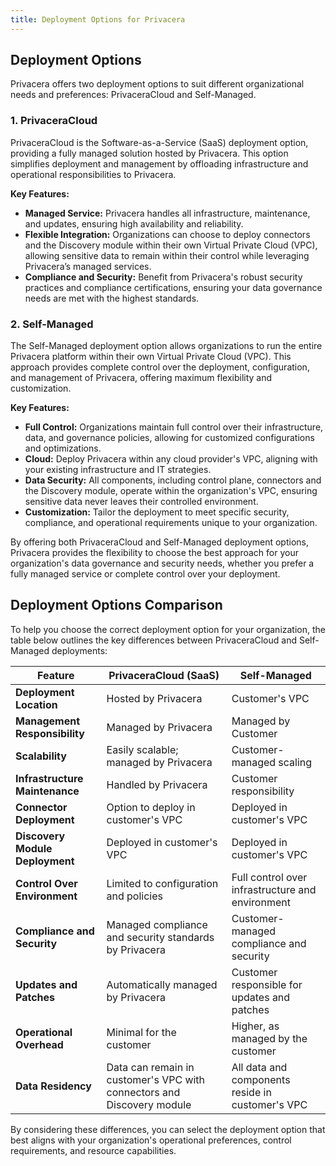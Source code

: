 ```yaml
---
title: Deployment Options for Privacera
---
```


## Deployment Options

Privacera offers two deployment options to suit different organizational needs and preferences: PrivaceraCloud and
Self-Managed.

### 1. PrivaceraCloud

PrivaceraCloud is the Software-as-a-Service (SaaS) deployment option, providing a fully managed solution hosted by
Privacera. This option simplifies deployment and management by offloading infrastructure and operational
responsibilities to Privacera.

**Key Features:**

- **Managed Service:** Privacera handles all infrastructure, maintenance, and updates, ensuring high availability and
  reliability.
- **Flexible Integration:** Organizations can choose to deploy connectors and the Discovery module within their own
  Virtual Private Cloud (VPC), allowing sensitive data to remain within their control while leveraging Privacera’s
  managed services.
- **Compliance and Security:** Benefit from Privacera's robust security practices and compliance certifications,
  ensuring your data governance needs are met with the highest standards.

### 2. Self-Managed

The Self-Managed deployment option allows organizations to run the entire Privacera platform within their own Virtual
Private Cloud (VPC). This approach provides complete control over the deployment, configuration, and management of
Privacera, offering maximum flexibility and customization.

**Key Features:**

- **Full Control:** Organizations maintain full control over their infrastructure, data, and governance policies,
  allowing for customized configurations and optimizations.
- **Cloud:** Deploy Privacera within any cloud provider's VPC, aligning with your existing infrastructure and IT strategies.
- **Data Security:** All components, including control plane, connectors and the Discovery module, operate within the organization's
  VPC, ensuring sensitive data never leaves their controlled environment.
- **Customization:** Tailor the deployment to meet specific security, compliance, and operational requirements unique to
  your organization.

By offering both PrivaceraCloud and Self-Managed deployment options, Privacera provides the flexibility to choose the
best approach for your organization's data governance and security needs, whether you prefer a fully managed service or
complete control over your deployment.

## Deployment Options Comparison

To help you choose the correct deployment option for your organization, the table below outlines the key differences between PrivaceraCloud and Self-Managed deployments:

| Feature | PrivaceraCloud (SaaS) | Self-Managed |
| --- | --- | --- |
| **Deployment Location** | Hosted by Privacera | Customer's VPC |
| **Management Responsibility** | Managed by Privacera | Managed by Customer |
| **Scalability** | Easily scalable; managed by Privacera | Customer-managed scaling |
| **Infrastructure Maintenance** | Handled by Privacera | Customer responsibility |
| **Connector Deployment** | Option to deploy in customer's VPC | Deployed in customer's VPC |
| **Discovery Module Deployment** | Deployed in customer's VPC | Deployed in customer's VPC |
| **Control Over Environment** | Limited to configuration and policies | Full control over infrastructure and environment |
| **Compliance and Security** | Managed compliance and security standards by Privacera | Customer-managed compliance and security |
| **Updates and Patches** | Automatically managed by Privacera | Customer responsible for updates and patches |
| **Operational Overhead** | Minimal for the customer | Higher, as managed by the customer |
| **Data Residency** | Data can remain in customer's VPC with connectors and Discovery module | All data and components reside in customer's VPC |

By considering these differences, you can select the deployment option that best aligns with your organization's operational preferences, control requirements, and resource capabilities.